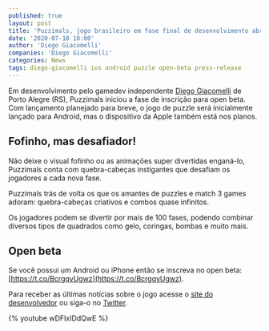 ```yaml
---
published: true
layout: post
title: 'Puzzimals, jogo brasileiro em fase final de desenvolvimento abre inscrição para open beta'
date: '2020-07-10 10:00'
author: 'Diego Giacomelli'
companies: 'Diego Giacomelli'
categories: News
tags: diego-giacomelli ios android puzzle open-beta press-release
---
```

Em desenvolvimento pelo gamedev independente [Diego Giacomelli](https://twitter.com/ogiacomelli) de Porto Alegre (RS), Puzzimals iniciou a fase de inscrição para open beta. Com lançamento planejado para breve, o jogo de puzzle será inicialmente lançado para Android, mas o dispositivo da Apple também está nos planos.


## Fofinho, mas desafiador!
Não deixe o visual fofinho ou as animações super divertidas enganá-lo, Puzzimals conta com quebra-cabeças instigantes que desafiam os jogadores a cada nova fase.

Puzzimals trás de volta os que os amantes de puzzles e match 3 games adoram: quebra-cabeças criativos e combos quase infinitos.

Os jogadores podem se divertir por mais de 100 fases, podendo combinar diversos tipos de quadrados como gelo, coringas, bombas e muito mais.

## Open beta
Se você possui um Android ou iPhone então se inscreva no open beta: [https://t.co/BcrgqyUgwz](https://t.co/BcrgqyUgwz).

Para receber as últimas notícias sobre o jogo acesse o [site do desenvolvedor](https://diegogiacomelli.com.br) ou siga-o no [Twitter](https://twitter.com/ogiacomelli).


{% youtube wDFIxIDdQwE %}